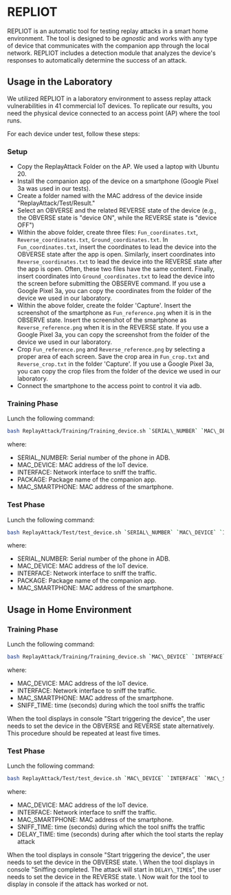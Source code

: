 # REPLIOT

REPLIOT is an automatic tool for testing replay attacks in a smart home environment. The tool is designed to be *agnostic* and works with any type of device that communicates with the companion app through the local network. REPLIOT includes a detection module that analyzes the device's responses to automatically determine the success of an attack.
    

## Usage in the Laboratory

We utilized REPLIOT in a laboratory environment to assess replay attack vulnerabilities in 41 commercial IoT devices. To replicate our results, you need the physical device connected to an access point (AP) where the tool runs.

For each device under test, follow these steps:

### Setup
- Copy the ReplayAttack Folder on the AP. We used a laptop with Ubuntu 20.
- Install the companion app of the device on a smartphone (Google Pixel 3a was used in our tests).
- Create a folder named with the MAC address of the device inside "ReplayAttack/Test/Result."
- Select an OBVERSE and the related REVERSE state of the device (e.g., the OBVERSE state is "device ON", while the REVERSE state is "device OFF")
- Within the above folder, create three files: `Fun_coordinates.txt`, `Reverse_coordinates.txt`, `Ground_coordinates.txt`. In `Fun_coordinates.txt`, insert the coordinates to lead the device into the OBVERSE state after the app is open. Similarly, insert coordinates into `Reverse_coordinates.txt` to lead the device into the REVERSE state after the app is open. Often, these two files have the same content. Finally, insert coordinates into `Ground_coordinates.txt` to lead the device into the screen before submitting the OBSERVE command. If you use a Google Pixel 3a, you can copy the coordinates from the folder of the device we used in our laboratory.
- Within the above folder, create the folder 'Capture'. Insert the screenshot of the smartphone as `Fun_reference.png` when it is in the OBSERVE state. Insert the screenshot of the smartphone as `Reverse_reference.png` when it is in the REVERSE state. If you use a Google Pixel 3a, you can copy the screenshot from the folder of the device we used in our laboratory.
- Crop `Fun_reference.png` and `Reverse_reference.png` by selecting a proper area of each screen. Save the crop area in `Fun_crop.txt` and `Reverse_crop.txt` in the folder 'Capture'. If you use a Google Pixel 3a, you can copy the crop files from the folder of the device we used in our laboratory.
- Connect the smartphone to the access point to control it via adb.

### Training Phase

Lunch the following command: 
```bash 
bash ReplayAttack/Training/Training_device.sh `SERIAL\_NUMBER` `MAC\_DEVICE` `INTERFACE` `PACKAGE` `MAC\_SMARTPHONE`
```
where:
  - SERIAL_NUMBER: Serial number of the phone in ADB.
  - MAC_DEVICE: MAC address of the IoT device.
  - INTERFACE: Network interface to sniff the traffic.
  - PACKAGE: Package name of the companion app.
  - MAC_SMARTPHONE: MAC address of the smartphone.

### Test Phase

Lunch the following command: 
```bash 
bash ReplayAttack/Test/test_device.sh `SERIAL\_NUMBER` `MAC\_DEVICE` `INTERFACE` `PACKAGE` `MAC\_SMARTPHONE`
```
where:
  - SERIAL_NUMBER: Serial number of the phone in ADB.
  - MAC_DEVICE: MAC address of the IoT device.
  - INTERFACE: Network interface to sniff the traffic.
  - PACKAGE: Package name of the companion app.
  - MAC_SMARTPHONE: MAC address of the smartphone.


## Usage in Home Environment

### Training Phase

Lunch the following command: 
```bash 
bash ReplayAttack/Training/Training_device.sh `MAC\_DEVICE` `INTERFACE` `MAC\_SMARTPHONE` `SNIFF\_TIME`
```
where:
  - MAC_DEVICE: MAC address of the IoT device.
  - INTERFACE: Network interface to sniff the traffic.
  - MAC_SMARTPHONE: MAC address of the smartphone.
  - SNIFF_TIME: time (seconds) during which the tool sniffs the traffic

When the tool displays in console "Start triggering the device", the user needs to set the device in the OBVERSE and REVERSE state alternatively. This procedure should be repeated at least five times.


### Test Phase

Lunch the following command: 
```bash 
bash ReplayAttack/Test/test_device.sh `MAC\_DEVICE` `INTERFACE` `MAC\_SMARTPHONE` `SNIFF\_TIME` `DELAY\_TIME`
```
where:
  - MAC_DEVICE: MAC address of the IoT device.
  - INTERFACE: Network interface to sniff the traffic.
  - MAC_SMARTPHONE: MAC address of the smartphone.
  - SNIFF_TIME: time (seconds) during which the tool sniffs the traffic
  - DELAY_TIME: time (seconds) during after which the tool starts the replay attack
    
When the tool displays in console "Start triggering the device", the user needs to set the device in the OBVERSE state. \\
When the tool displays in console "Sniffing completed. The attack will start in `DELAY\_TIME`s", the user needs to set the device in the REVERSE state. \\
Now wait for the tool to display in console if the attack has worked or not.


